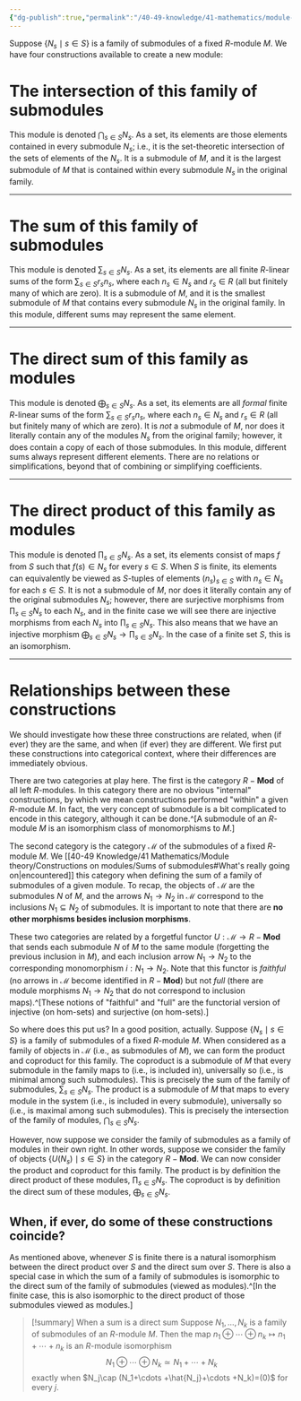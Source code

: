 ```yaml
---
{"dg-publish":true,"permalink":"/40-49-knowledge/41-mathematics/module-theory/constructions-on-modules/direct-products-vs-direct-sums-vs-sums/","tags":["module_theory"],"updated":"2024-03-06T13:53:38-08:00"}
---
```


Suppose $\{N_s\mid s\in S\}$ is a family of submodules of a fixed $R$-module $M$. We have four constructions available to create a new module:

# The intersection of this family of submodules

This module is denoted $\displaystyle \bigcap_{s\in S} N_s$. As a set, its elements are those elements contained in every submodule $N_s$; i.e., it is the set-theoretic intersection of the sets of elements of the $N_s$. It is a submodule of $M$, and it is the largest submodule of $M$ that is contained within every submodule $N_s$ in the original family.

---
# The sum of this family of submodules

This module is denoted $\displaystyle \sum_{s\in S} N_s$. As a set, its elements are all finite $R$-linear sums of the form $\displaystyle \sum_{s\in S} r_s n_s$, where each $n_s\in N_s$ and $r_s\in R$ (all but finitely many of which are zero). It is a submodule of $M$, and it is the smallest submodule of $M$ that contains every submodule $N_s$ in the original family. In this module, different sums may represent the same element.

---
# The direct sum of this family as modules

This module is denoted $\displaystyle \bigoplus_{s\in S} N_s$. As a set, its elements are all *formal* finite $R$-linear sums of the form $\displaystyle \sum_{s\in S} r_s n_s$, where each $n_s\in N_s$ and $r_s\in R$ (all but finitely many of which are zero). It is *not* a submodule of $M$, nor does it literally contain any of the modules $N_s$ from the original family; however, it does contain a copy of each of those submodules. In this module, different sums always represent different elements. There are no relations or simplifications, beyond that of combining or simplifying coefficients.

---
# The direct product of this family as modules

This module is denoted $\displaystyle \prod_{s\in S}N_s$. As a set, its elements consist of maps $f$ from $S$ such that $f(s)\in N_s$ for every $s\in S$. When $S$ is finite, its elements can equivalently be viewed as $S$-tuples of elements $(n_s)_{s\in S}$ with $n_s\in N_s$ for each $s\in S$. It is not a submodule of $M$, nor does it literally contain any of the original submodules $N_s$; however, there are surjective morphisms from $\displaystyle\prod_{s\in S}N_s$ to each $N_s$, and in the finite case we will see there are injective morphisms from each $N_s$ into $\displaystyle\prod_{s\in S} N_s$. This also means that we have an injective morphism $\bigoplus_{s\in S}N_s \to \prod_{s\in S} N_s$. In the case of a finite set $S$, this is an isomorphism.

---
# Relationships between these constructions

We should investigate how these three constructions are related, when (if ever) they are the same, and when (if ever) they are different. We first put these constructions into categorical context, where their differences are immediately obvious.

There are two categories at play here. The first is the category $R-\textbf{Mod}$ of all left $R$-modules. In this category there are no obvious "internal" constructions, by which we mean constructions performed "within" a given $R$-module $M$. In fact, the very concept of submodule is a bit complicated to encode in this category, although it can be done.^[A submodule of an $R$-module $M$ is an isomorphism class of monomorphisms to $M$.]

The second category is the category $\mathcal{M}$ of the submodules of a fixed $R$-module $M$. We [[40-49 Knowledge/41 Mathematics/Module theory/Constructions on modules/Sums of submodules#What's really going on\|encountered]] this category when defining the sum of a family of submodules of a given module. To recap, the objects of $\mathcal{M}$ are the submodules $N$ of $M$, and the arrows $N_1\to N_2$ in $\mathcal{M}$ correspond to the inclusions $N_1\subseteq N_2$ of submodules. It is important to note that there are **no other morphisms besides inclusion morphisms**.

These two categories are related by a forgetful functor $U:\mathcal{M}\to R-\textbf{Mod}$ that sends each submodule $N$ of $M$ to the same module (forgetting the previous inclusion in $M$), and each inclusion arrow $N_1\to N_2$ to the corresponding monomorphism $i:N_1\to N_2$. Note that this functor is *faithful* (no arrows in $\mathcal{M}$ become identified in $R-\textbf{Mod}$) but not *full* (there are module morphisms $N_1\to N_2$ that do not correspond to inclusion maps).^[These notions of "faithful" and "full" are the functorial version of injective (on hom-sets) and surjective (on hom-sets).]

So where does this put us? In a good position, actually. Suppose $\{N_s\mid s\in S\}$ is a family of submodules of a fixed $R$-module $M$. When considered as a family of objects in $\mathcal{M}$ (i.e., as submodules of $M$), we can form the product and coproduct for this family. The coproduct is a submodule of $M$ that every submodule in the family maps to (i.e., is included in), universally so (i.e., is minimal among such submodules). This is precisely the sum of the family of submodules, $\displaystyle \sum_{s\in S} N_s$. The product is a submodule of $M$ that maps to every module in the system (i.e., is included in every submodule), universally so (i.e., is maximal among such submodules). This is precisely the intersection of the family of modules, $\displaystyle \bigcap_{s\in S} N_s$.

However, now suppose we consider the family of submodules as a family of modules in their own right. In other words, suppose we consider the family of objects $\{U(N_s)\mid s\in S\}$ in the category $R-\textbf{Mod}$. We can now consider the product and coproduct for this family. The product is by definition the direct product of these modules, $\displaystyle \prod_{s\in S} N_s$. The coproduct is by definition the direct sum of these modules, $\displaystyle \bigoplus_{s\in S} N_s$.

## When, if ever, do some of these constructions coincide?

As mentioned above, whenever $S$ is finite there is a natural isomorphism between the direct product over $S$ and the direct sum over $S$.  There is also a special case in which the sum of a family of submodules is isomorphic to the direct sum of the family of submodules (viewed as modules).^[In the finite case, this is also isomorphic to the direct product of those submodules viewed as modules.]

>[!summary] When a sum is a direct sum
>Suppose $N_1,\ldots, N_k$ is a family of submodules of an $R$-module $M$. Then the map $n_1\oplus\cdots\oplus n_k\mapsto n_1+\cdots+n_k$ is an $R$-module isomorphism
>$$N_1\oplus\cdots \oplus N_k\simeq N_1+\cdots +N_k$$
>exactly when $N_j\cap (N_1+\cdots +\hat{N_j}+\cdots +N_k)=(0)$ for every $j$.


